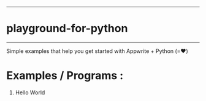 ***********************
# playground-for-python
***********************
Simple examples that help you get started with Appwrite + Python (=❤️)

# Examples / Programs :
1. Hello World
